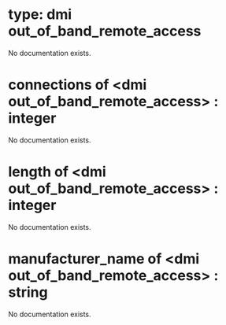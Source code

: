 # type: dmi out_of_band_remote_access

No documentation exists.

# connections of &lt;dmi out_of_band_remote_access&gt; : integer

No documentation exists.

# length of &lt;dmi out_of_band_remote_access&gt; : integer

No documentation exists.

# manufacturer_name of &lt;dmi out_of_band_remote_access&gt; : string

No documentation exists.
